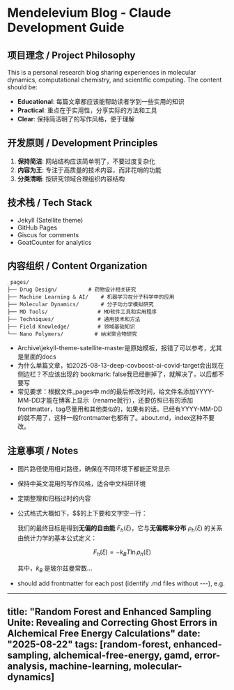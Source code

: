 # Mendelevium Blog - Claude Development Guide

## 项目理念 / Project Philosophy

This is a personal research blog sharing experiences in molecular dynamics, computational chemistry, and scientific computing. The content should be:

- **Educational**: 每篇文章都应该能帮助读者学到一些实用的知识
- **Practical**: 重点在于实用性，分享实际的方法和工具
- **Clear**: 保持简洁明了的写作风格，便于理解

## 开发原则 / Development Principles

1. **保持简洁**: 网站结构应该简单明了，不要过度复杂化
2. **内容为王**: 专注于高质量的技术内容，而非花哨的功能
3. **分类清晰**: 按研究领域合理组织内容结构

## 技术栈 / Tech Stack

- Jekyll (Satellite theme)
- GitHub Pages
- Giscus for comments
- GoatCounter for analytics

## 内容组织 / Content Organization

```
_pages/
├── Drug Design/          # 药物设计相关研究
├── Machine Learning & AI/    # 机器学习在分子科学中的应用
├── Molecular Dynamics/       # 分子动力学模拟研究
├── MD Tools/                # MD软件工具和实用程序  
├── Techniques/              # 通用技术和方法
├── Field Knowledge/         # 领域基础知识
└── Nano Polymers/          # 纳米聚合物研究
```

- Archive\jekyll-theme-satellite-master是原始模板，报错了可以参考，尤其是里面的docs
- 为什么单篇文章，如2025-08-13-deep-covboost-ai-covid-target会出现在侧边栏？不应该出现的
    bookmark: false我已经删掉了，就解决了，以后都不要写
- 常见要求：根据文件_pages中.md的最后修改时间，给文件名添加YYYY-MM-DD才能在博客上显示（rename就行），还要仿照已有的添加frontmatter，tag尽量用和其他类似的，如果有的话。已经有YYYY-MM-DD的就不用了，这种一般frontmatter也都有了。about.md，index这种不要改。


## 注意事项 / Notes

- 图片路径使用相对路径，确保在不同环境下都能正常显示
- 保持中英文混用的写作风格，适合中文科研环境
- 定期整理和归档过时的内容
- 公式格式大概如下，$$的上下要和文字空一行：

    我们的最终目标是得到**无偏的自由能** $F_h(\xi)$，它与**无偏概率分布** $\rho_h(\xi)$ 的关系由统计力学的基本公式定义：

    $$
    F_{h}(\xi) = -k_B T \ln \rho_{h}(\xi)
    $$

    其中，$k_B$ 是玻尔兹曼常数...

- should add frontmatter for each post (identify .md files without ---), e.g.
---
title: "Random Forest and Enhanced Sampling Unite: Revealing and Correcting Ghost Errors in Alchemical Free Energy Calculations"
date: "2025-08-22"
tags: [random-forest, enhanced-sampling, alchemical-free-energy, gamd, error-analysis, machine-learning, molecular-dynamics]
---
  